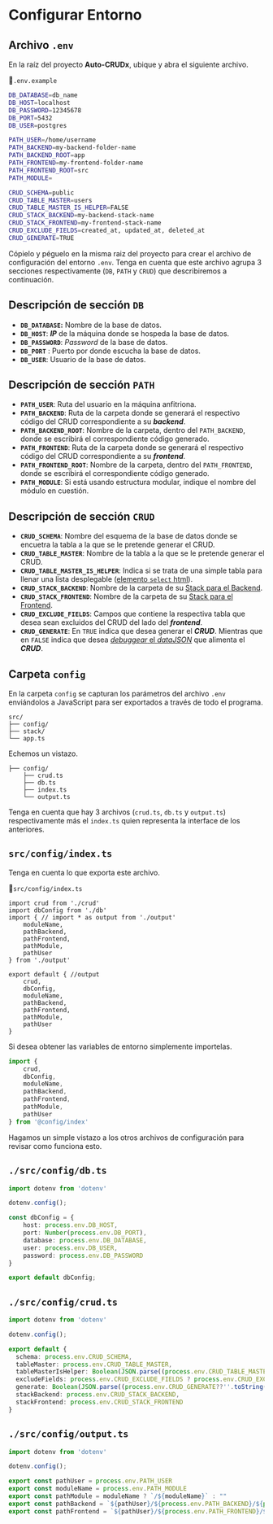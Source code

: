 # Configurar Entorno

## Archivo `.env`

En la raíz del proyecto **Auto-CRUDx**, ubique y abra el siguiente archivo.

📃`.env.example`
```sh
DB_DATABASE=db_name
DB_HOST=localhost
DB_PASSWORD=12345678
DB_PORT=5432
DB_USER=postgres

PATH_USER=/home/username
PATH_BACKEND=my-backend-folder-name
PATH_BACKEND_ROOT=app
PATH_FRONTEND=my-frontend-folder-name
PATH_FRONTEND_ROOT=src
PATH_MODULE=

CRUD_SCHEMA=public
CRUD_TABLE_MASTER=users
CRUD_TABLE_MASTER_IS_HELPER=FALSE
CRUD_STACK_BACKEND=my-backend-stack-name
CRUD_STACK_FRONTEND=my-frontend-stack-name
CRUD_EXCLUDE_FIELDS=created_at, updated_at, deleted_at
CRUD_GENERATE=TRUE
```

Cópielo y péguelo en la misma raiz del proyecto para crear el archivo de configuración del entorno `.env`. Tenga en cuenta que este archivo agrupa 3 secciones respectivamente (`DB`, `PATH` y `CRUD`) que describiremos a continuación.

## Descripción de sección `DB`

- **`DB_DATABASE`:** Nombre de la base de datos.
- **`DB_HOST`**: **_IP_** de la máquina donde se hospeda la base de datos.
- **`DB_PASSWORD`**: _Password_ de la base de datos.
- **`DB_PORT`** : Puerto por donde escucha la base de datos.
- **`DB_USER`**: Usuario de la base de datos.

## Descripción de sección `PATH`

- **`PATH_USER`**: Ruta del usuario en la máquina anfitriona.
- **`PATH_BACKEND`**: Ruta de la carpeta donde se generará el respectivo código del CRUD correspondiente a su **_backend_**.
- **`PATH_BACKEND_ROOT`**: Nombre de la carpeta, dentro del `PATH_BACKEND`, donde se escribirá el correspondiente código generado.
- **`PATH_FRONTEND`**: Ruta de la carpeta donde se generará el respectivo código del CRUD correspondiente a su **_frontend_**.
- **`PATH_FRONTEND_ROOT`**: Nombre de la carpeta, dentro del `PATH_FRONTEND`, donde se escribirá el correspondiente código generado.
- **`PATH_MODULE`**: Si está usando estructura modular, indique el nombre del módulo en cuestión.

## Descripción de sección `CRUD`

- **`CRUD_SCHEMA`**: Nombre del esquema de la base de datos donde se encuetra la tabla a la que se le pretende generar el CRUD.
- **`CRUD_TABLE_MASTER`**: Nombre de la tabla a la que se le pretende generar el CRUD.
- **`CRUD_TABLE_MASTER_IS_HELPER`**: Indica si se trata de una simple tabla para llenar una lista desplegable ([elemento `select` html](./get-start.html#_1°-crud-basico-ejemplo)). 
- **`CRUD_STACK_BACKEND`**: Nombre de la carpeta de su [Stack para el Backend](./stack/folder.html#stack-my-backend).
- **`CRUD_STACK_FRONTEND`**: Nombre de la carpeta de su [Stack para el Frontend](/stack/folder.html#stack-my-frontend).
- **`CRUD_EXCLUDE_FIELDS`**: Campos que contiene la respectiva tabla que desea sean excluidos del CRUD del lado del **_frontend_**.
- **`CRUD_GENERATE`**: En `TRUE` indica que desea generar el **_CRUD_**. Mientras que en `FALSE` indica que desea [_debuggear_ el _dataJSON_](./code-debugging.html) que alimenta el **_CRUD_**.



## Carpeta `config`

En la carpeta `config` se capturan los parámetros del archivo `.env` enviándolos a JavaScript para ser exportados a través de todo el programa. 

```txt{2}
src/
├── config/
├── stack/
└── app.ts
```

Echemos un vistazo.

```txt{4}
├── config/
    ├── crud.ts
    ├── db.ts
    ├── index.ts
    └── output.ts
```
Tenga en cuenta que hay 3 archivos (`crud.ts`, `db.ts` y `output.ts`) respectivamente más el `index.ts` quien representa la interface de los anteriores.

## `src/config/index.ts`

Tenga en cuenta lo que exporta este archivo.

📃`src/config/index.ts`
```ts{12,13,14,15,16,17,18,19,20}
import crud from './crud'
import dbConfig from './db'
import { // import * as output from './output'
    moduleName,
    pathBackend,
    pathFrontend, 
    pathModule, 
    pathUser
} from './output'

export default { //output
    crud,
    dbConfig,    
    moduleName,
    pathBackend,
    pathFrontend, 
    pathModule, 
    pathUser
}
```

Si desea obtener las variables de entorno simplemente importelas.

```ts
import {
    crud,
    dbConfig,    
    moduleName,
    pathBackend,
    pathFrontend, 
    pathModule, 
    pathUser
} from '@config/index'
```

Hagamos un simple vistazo a los otros archivos de configuración para revisar como funciona esto.

## `./src/config/db.ts`

```ts
import dotenv from 'dotenv'

dotenv.config();

const dbConfig = {    
    host: process.env.DB_HOST,
    port: Number(process.env.DB_PORT),
    database: process.env.DB_DATABASE,
    user: process.env.DB_USER,
    password: process.env.DB_PASSWORD    
}

export default dbConfig;
```

## `./src/config/crud.ts`

```ts
import dotenv from 'dotenv'

dotenv.config();

export default {  
  schema: process.env.CRUD_SCHEMA,
  tableMaster: process.env.CRUD_TABLE_MASTER,
  tableMasterIsHelper: Boolean(JSON.parse((process.env.CRUD_TABLE_MASTER_IS_HELPER??''.toString()).toLowerCase())),
  excludeFields: process.env.CRUD_EXCLUDE_FIELDS ? process.env.CRUD_EXCLUDE_FIELDS.split(", ") : [],
  generate: Boolean(JSON.parse((process.env.CRUD_GENERATE??''.toString()).toLowerCase())),
  stackBackend: process.env.CRUD_STACK_BACKEND,
  stackFrontend: process.env.CRUD_STACK_FRONTEND
}
```

## `./src/config/output.ts`

```ts
import dotenv from 'dotenv'

dotenv.config();

export const pathUser = process.env.PATH_USER
export const moduleName = process.env.PATH_MODULE
export const pathModule = moduleName ? `/${moduleName}` : ""
export const pathBackend = `${pathUser}/${process.env.PATH_BACKEND}/${process.env.PATH_BACKEND_ROOT}${pathModule}`
export const pathFrontend = `${pathUser}/${process.env.PATH_FRONTEND}/${process.env.PATH_FRONTEND_ROOT}${pathModule}`
```
